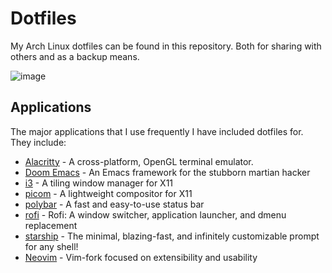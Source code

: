 # Dotfiles
My Arch Linux dotfiles can be found in this repository. Both for sharing with others and as a backup means. 

![image](https://user-images.githubusercontent.com/74519799/220524572-26641024-e577-4fb8-95fa-1899fea6bdba.png)



## Applications
The major applications that I use frequently I have included dotfiles for. They include:
- [Alacritty](https://github.com/alacritty/alacritty) - A cross-platform, OpenGL terminal emulator.
- [Doom Emacs](https://github.com/doomemacs/doomemacs) - An Emacs framework for the stubborn martian hacker
- [i3](https://github.com/i3/i3) - A tiling window manager for X11
- [picom](https://github.com/yshui/picom) - A lightweight compositor for X11
- [polybar](https://github.com/polybar/polybar) - A fast and easy-to-use status bar
- [rofi](https://github.com/davatorium/rofi) - Rofi: A window switcher, application launcher, and dmenu replacement
- [starship](https://github.com/starship/starship) - The minimal, blazing-fast, and infinitely customizable prompt for any shell! 
- [Neovim](https://github.com/neovim/neovim) - Vim-fork focused on extensibility and usability
